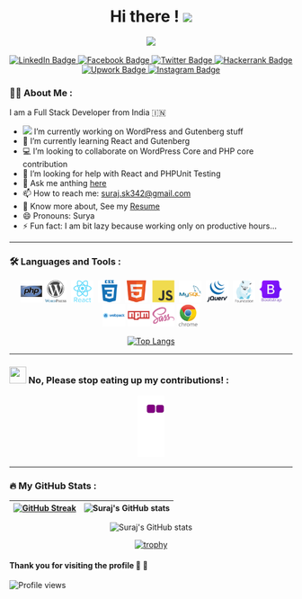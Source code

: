 <div id="header" align="center">
 
  # Hi there ! <img src="https://media.giphy.com/media/hvRJCLFzcasrR4ia7z/giphy.gif" width="30px"/>
  
  <img src="https://media.giphy.com/media/M9gbBd9nbDrOTu1Mqx/giphy.gif" width="100"/> <br/>
  <div id="badges">
    <a href="https://www.linkedin.com/in/suraj-kumar-singh/">
      <img src="https://img.shields.io/badge/LinkedIn-blue?style=for-the-badge&logo=linkedin&logoColor=white" alt="LinkedIn Badge"/>
    </a>
    <a href="https://www.facebook.com/SurajSingh176/">
      <img src="https://img.shields.io/badge/Facebook-1877F2?style=for-the-badge&logo=facebook&logoColor=white" alt="Facebook Badge"/>
    </a>
    <a href="https://twitter.com/Suraj_Kr_Singh">
      <img src="https://img.shields.io/badge/Twitter-1DA1F2?style=for-the-badge&logo=twitter&logoColor=white" alt="Twitter Badge"/>
    </a>
    <a href="https://www.hackerrank.com/singh_surajkumar">
      <img src="https://img.shields.io/badge/-Hackerrank-2EC866?style=for-the-badge&logo=HackerRank&logoColor=white" alt="Hackerrank Badge"/>
    </a>
    <a href="https://www.upwork.com/freelancers/~01c9efe3b1a0808e5d?viewMode=1">
      <img src="https://img.shields.io/badge/UpWork-6FDA44?style=for-the-badge&logo=Upwork&logoColor=white" alt="Upwork Badge"/>
    </a>
     <a href="https://www.instagram.com/suraj.kr.singh/">
      <img src="https://img.shields.io/badge/Instagram-E4405F?style=for-the-badge&logo=instagram&logoColor=white" alt="Instagram Badge"/>
    </a>
   
  </div>
</div>

### :man_technologist: About Me :
I am a Full Stack Developer from India 🇮🇳

- <img src="https://media.giphy.com/media/WUlplcMpOCEmTGBtBW/giphy.gif" width="20"> I’m currently working on WordPress and Gutenberg stuff
- 📖 I’m currently learning React and Gutenberg
- 💻 I’m looking to collaborate on WordPress Core and PHP core contribution
- 👐 I’m looking for help with React and PHPUnit Testing
- 💬 Ask me anthing [here](https://github.com/surajkrsingh/surajkrsingh/issues/1)
- 📫 How to reach me: suraj.sk342@gmail.com
- 📄 Know more about, See my [Resume](https://github.com/surajkrsingh/surajkrsingh/blob/main/resources/docs/suraj-wordpress-developer.pdf)
- 😄 Pronouns: Surya
- ⚡ Fun fact: I am bit lazy because working only on productive hours...

---

### :hammer_and_wrench: Languages and Tools :
<div id="stats" align="center">
 <img src="https://github.com/devicons/devicon/blob/master/icons/php/php-original.svg" title="php" alt="php" width="40" height="40"/>
 <img src="https://github.com/devicons/devicon/blob/master/icons/wordpress/wordpress-original.svg" title="WordPress" alt="WordPress" width="40" height="40"/>&nbsp;
  <img src="https://github.com/devicons/devicon/blob/master/icons/react/react-original-wordmark.svg" title="React" alt="React" width="40" height="40"/>&nbsp;
  <img src="https://github.com/devicons/devicon/blob/master/icons/css3/css3-plain-wordmark.svg"  title="CSS3" alt="CSS" width="40" height="40"/>&nbsp;
  <img src="https://github.com/devicons/devicon/blob/master/icons/html5/html5-original.svg" title="HTML5" alt="HTML" width="40" height="40"/>&nbsp;
  <img src="https://github.com/devicons/devicon/blob/master/icons/javascript/javascript-original.svg" title="JavaScript" alt="JavaScript" width="40" height="40"/>&nbsp;
  <img src="https://github.com/devicons/devicon/blob/master/icons/mysql/mysql-original-wordmark.svg" title="MySQL"  alt="MySQL" width="40" height="40"/>&nbsp;
 <img src="https://github.com/devicons/devicon/blob/master/icons/jquery/jquery-original-wordmark.svg" title="jquery" alt="jquery" width="40" height="40"/>&nbsp;
  <img src="https://github.com/devicons/devicon/blob/master/icons/foundation/foundation-original-wordmark.svg" title="Foundation" alt="Foundation" width="40" height="40"/>&nbsp;
  <img src="https://github.com/devicons/devicon/blob/master/icons/bootstrap/bootstrap-original-wordmark.svg" title="bootstrap" alt="bootstrap" width="40" height="40"/>
  <img src="https://github.com/devicons/devicon/blob/master/icons/webpack/webpack-original-wordmark.svg" title="webpack" alt="webpack" width="40" height="40"/>
  <img src="https://github.com/devicons/devicon/blob/master/icons/npm/npm-original-wordmark.svg" title="npm" alt="npm" width="40" height="40"/>
  <img src="https://github.com/devicons/devicon/blob/master/icons/sass/sass-original.svg" title="sass" alt="sass" width="40" height="40"/>
  <img src="https://github.com/devicons/devicon/blob/master/icons/chrome/chrome-original-wordmark.svg" title="chrome" alt="chrome" width="40" height="40"/>

[![Top Langs](https://github-readme-stats.vercel.app/api/top-langs/?username=surajkrsingh&layout=compact)](https://github.com/surajkrsingh/github-readme-stats)

</div>

---
### <img src= "https://c.tenor.com/BczFoyx41WoAAAAj/swallowed-the-mighty-ones.gif" width= "30" height= "30">  No, Please stop eating up my contributions! :

<div align="center">
<a target="_blank" rel="noopener noreferrer" href="https://github.com/surajkrsingh/surajkrsingh/blob/output/github-contribution-grid-snake.svg"><img src="https://github.com/surajkrsingh/surajkrsingh/blob/output/github-contribution-grid-snake.gif" alt="" style="max-width: 100%;"></a>

</div>

---

### :fire: My GitHub Stats :

<div id="stats" align="center">
 



| [![GitHub Streak](http://github-readme-streak-stats.herokuapp.com?user=surajkrsingh&theme=github-dark&fire=DD0000)](https://git.io/streak-stats)   | ![Suraj's GitHub stats](https://github-readme-stats.vercel.app/api?username=surajkrsingh&theme=chartreuse-dark&show_icons=true)    |
| :---: | :---: |


![Suraj's GitHub stats](https://activity-graph.herokuapp.com/graph?username=surajkrsingh&bg_color=0D1117&color=5BCDEC&line=89bd0f&point=FFFFFF&hide_border=true)
  
 [![trophy](https://github-profile-trophy.vercel.app/?username=surajkrsingh&column=8&margin-w=15&margin-h=15&no-bg=true)](https://github.com/ryo-ma/github-profile-trophy)
  

 
 </div>
<!---
![GitHub metrics](https://metrics.lecoq.io/surajkrsingh)  

<a href="add-repo-link">
  <img align="center" src="https://github-readme-stats.vercel.app/api/pin/?username=surajkrsingh&repo=repo-name" />
</a>

<p dir="auto">if you like what i do, maybe consider buying me a coffee/tea 🥺 👉

<a href="https://www.buymeacoffee.com/surajkrsingh">
  <img src="https://camo.githubusercontent.com/45ce6667a35b63fd6a1ba6978d030a7f52ff5b1b262c5c8aa3ece29afc469ac8/68747470733a2f2f63646e2e6275796d6561636f666665652e636f6d2f627574746f6e732f76322f64656661756c742d7265642e706e67" alt="Buy Me A Coffee" width="150" data-canonical-src="https://cdn.buymeacoffee.com/buttons/v2/default-red.png" style="max-width: 100%;">
</a>
--->

#### Thank you for visiting the profile 🙏 🙂

![Profile views](https://gpvc.arturio.dev/surajkrsingh)  
